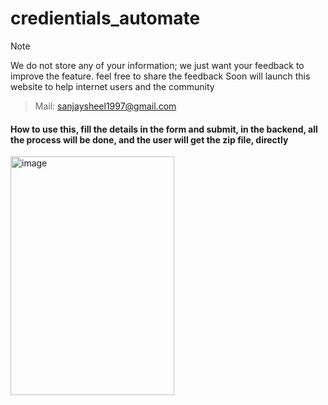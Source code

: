 # credientials_automate

> [!NOTE]
> We do not store any of your information; we just want your feedback to improve the feature.
> feel free to share the feedback
> Soon will launch this website to help internet users and the community

> Mail: sanjaysheel1997@gmail.com

#### How to use this, fill the details in the form and submit, in the backend, all the process will be done, and the  user will get the zip file, directly

<img width="262" height="382" alt="image" src="https://github.com/user-attachments/assets/55435fb8-6701-492a-b64f-d4fdf4619190" />

